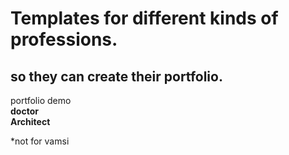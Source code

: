 <h1>Templates for different kinds of professions.</h1>
<h2>so they can create their portfolio.</h2>
portfolio demo<br/>
     <b>doctor</b>
<br>
<b>Architect</b>

*not for vamsi
